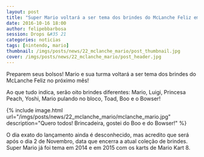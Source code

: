 ```yaml
---
layout: post
title: "Super Mario voltará a ser tema dos brindes do McLanche Feliz em Novembro"
date: 2016-10-16 18:00
author: felipebbarbosa
session: Drops &#35 21
categories: noticias
tags: [nintendo, mario]
thumbnail: /imgs/posts/news/22_mclanche_mario/post_thumbnail.jpg
cover: /imgs/posts/news/22_mclanche_mario/post_header.jpg
---
```


Preparem seus bolsos! Mario e sua turma voltará a ser tema dos brindes do McLanche Feliz no próximo mês!

<!--more-->

Ao que tudo indica, serão oito brindes diferentes: Mario, Luigi, Princesa Peach, Yoshi, Mario pulando no bloco, Toad, Boo e o Bowser!

{% include image.html
  url="/imgs/posts/news/22_mclanche_mario/mclanche_mario.jpg"
  description="Quero todos! Brincadeira, gostei do Boo e do Bowser!" %}

O dia exato do lançamento ainda é desconhecido, mas acredito que será após o dia 2 de Novembro, data que encerra a atual coleção de brindes. Super Mario já foi tema em 2014 e em 2015 com os karts de Mario Kart 8.
